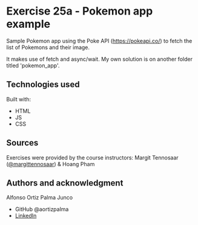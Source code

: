 # Exercise 25a - Pokemon app example

Sample Pokemon app using the Poke API (https://pokeapi.co/) to fetch the list of Pokemons and their image.

It makes use of fetch and async/wait. My own solution is on another folder titled 'pokemon_app'.

## Technologies used

Built with: 

- HTML
- JS
- CSS

## Sources 
Exercises were provided by the course instructors: Margit Tennosaar ([@margittennosaar](https://github.com/margittennosaar)) & Hoang Pham

## Authors and acknowledgment

Alfonso Ortiz Palma Junco
- GitHub @aortizpalma
- [LinkedIn](https://www.linkedin.com/in/ortizpalma/)